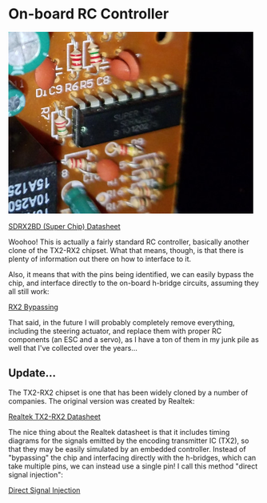 # On-board RC Controller

![Toy RC Car Controller](./rc-car-controller-ic-SDRX2BD.jpg)

[SDRX2BD (Super Chip) Datasheet](./SDRX2BD-BaiShengWeiElectronics.pdf)

Woohoo! This is actually a fairly standard RC controller, basically another clone of the TX2-RX2 chipset. What that means, though, is that there is plenty of information out there on how to interface to it.

Also, it means that with the pins being identified, we can easily bypass the chip, and interface directly to the on-board h-bridge circuits, assuming they all still work:

[RX2 Bypassing](../../interfacing/rx2-bypassing)

That said, in the future I will probably completely remove everything, including the steering actuator, and replace them with proper RC components (an ESC and a servo), as I have a ton of them in my junk pile as well that I've collected over the years...

## Update...

The TX2-RX2 chipset is one that has been widely cloned by a number of companies. The original version was created by Realtek:

[Realtek TX2-RX2 Datasheet](./TX2RX2-Realtek.pdf)

The nice thing about the Realtek datasheet is that it includes timing diagrams for the signals emitted by the encoding transmitter IC (TX2), so that they may be easily simulated by an embedded controller. Instead of "bypassing" the chip and interfacing directly with the h-bridges, which can take multiple pins, we can instead use a single pin! I call this method "direct signal injection":

[Direct Signal Injection](../../interfacing/signal-injection)
